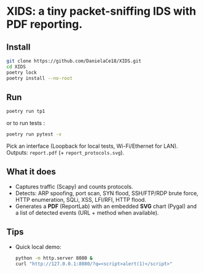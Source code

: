 # XIDS: a tiny packet-sniffing IDS with PDF reporting.

## Install
```bash
git clone https://github.com/DanielaCe18/XIDS.git
cd XIDS
poetry lock
poetry install --no-root
````

## Run

```bash
poetry run tp1
```
or to run tests : 

```bash
poetry run pytest -v
```

Pick an interface (Loopback for local tests, Wi-Fi/Ethernet for LAN).
Outputs: `report.pdf` (+ `report_protocols.svg`).

## What it does

* Captures traffic (Scapy) and counts protocols.
* Detects: ARP spoofing, port scan, SYN flood, SSH/FTP/RDP brute force,
  HTTP enumeration, SQLi, XSS, LFI/RFI, HTTP flood.
* Generates a **PDF** (ReportLab) with an embedded **SVG** chart (Pygal)
  and a list of detected events (URL + method when available).

## Tips

* Quick local demo:

  ```bash
  python -m http.server 8080 &
  curl "http://127.0.0.1:8080/?q=<script>alert(1)</script>"
  ```

